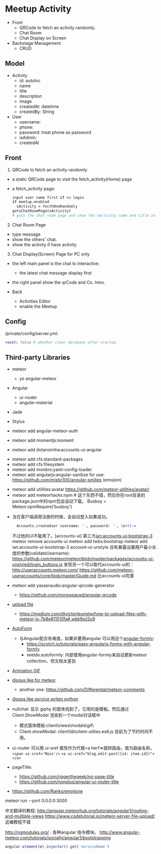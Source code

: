 # Meetup Activity

* Front
  * QRCode to fetch an activity randomly.
  * Chat Room
  * Chat Display on Screen
* Backstage Management
  * CRUD


## Model

* Activity
  * id: autoInc
  * name
  * title
  * description
  * image
  * createdAt: datetime
  * createdBy: String
* User
  * username:
  * phone:
  * password: treat phone as password
  * isAdmin:
  * createdAt

## Front

1. QRCode to fetch an activity randomly
  * a static QRCode page to visit the fetch_activity(Home) page
  * a fetch_activity page:

    ```coffee
    input user name first if no login
    if meetup.enabled
      vActivity = fecthOneRandomly
    gotoChatRoomPage(vActivity)
    # goto the chat room page and show the vActivity name and title on the top
    ```
2. Chat Room Page
  * type message
  * show the others' chat.
  * show the activity if have activity
3. Chat Display(Screen) Page for PC only
  * the left main panel is the chat to interactive.
    * the latest chat message display first
  * the right panel show the qrCode and Co. Intro.

* Back
  * Activities Editor
  * enable the Meetup


## Config

/private/config/server.yml:

```yaml
reset: false # whether clear database after startup.
```

## Third-party Libraries

* meteor
  * yo angular-meteor
* Angular
  * ui-router
  * angular-material
* Jade
* Stylus


* meteor add angular-meteor-auth
* meteor add momentjs:moment
* meteor add dotansimha:accounts-ui-angular
+ meteor add cfs:standard-packages
+ meteor add cfs:filesystem
+ meteor add monbro:yaml-config-loader
+ meteor add angularjs:angular-sanitize
  for use: https://github.com/mistic100/angular-smilies (emojion)

- meteor add utilities:avatar https://github.com/meteor-utilities/avatar/
- meteor add meteorhacks:npm # 这个东西不错，然后你在root目录的package.json中的npm包会自动下载。
  Busboy = Meteor.npmRequire('busboy')

* [accounts-password]: https://www.meteor.com/accounts
  当在客户端调用注册的时候，会自动登入如果成功。

  ```coffee
    Accounts.createUser username: '', password: '', (err)->
  ```
  不过他的UI不能用了。[accounts-ui]
  第三方[ian:accounts-ui-bootstrap-3](https://github.com/ianmartorell/meteor-accounts-ui-bootstrap-3/)
  meteor remove accounts-ui
  meteor add twbs:bootstrap
  meteor add ian:accounts-ui-bootstrap-3
  account-ui-unstyle 没有暴露设置用户最小长度的参数(validateUsername):
    https://github.com/meteor/meteor/blob/master/packages/accounts-ui-unstyled/login_buttons.js
  发现另一个可以取代accounts-ui的： http://useraccounts.meteor.com/
  https://github.com/meteor-useraccounts/core/blob/master/Guide.md 比accounts-ui完善

* meteor add yasseraudio:angular-qrcode-generator
  * https://github.com/monospaced/angular-qrcode
* [upload file](https://github.com/CollectionFS/Meteor-CollectionFS)
  * https://medium.com/@victorleungtw/how-to-upload-files-with-meteor-js-7b8e811510fa#.wbk9pz5o9
* [AutoForm](https://github.com/aldeed/meteor-autoform)
  * 与Angular配合有难度，如果非要用angular 可以用这个[angular-formly](http://angular-formly.com):
    * https://scotch.io/tutorials/easy-angularjs-forms-with-angular-formly
    * wieldo:autoformly: 内部使用angular-formly来自动更新meteor collection，但文档太差劲
* [Animation GIF](http://giphy.com/)
* [disqus like for meteor](https://atmospherejs.com/arkham/comments-ui)
  * another one: https://github.com/Differential/meteor-comments
* [disqus like service writen python](http://posativ.org/isso/)

* nullchat: 显示 giphy 的窗体找到了，它用的是模板。然后通过 Client.ShowModal 渲染到一个modal对话框中
  * 模式窗体模板:client\views\modals\gif\
  * Client.showModal: client\lib\client-utilies.es6.js
  目前为了节约时间不用。

* ui-router 可以用 ui-sref 属性作为代替<a herf=>跳转路由，值为路由名称。
  `<span ui-sref='Main'/>`
  `<a ui-sref="blog.edit-post({id: item.id})"></a>`
* pageTitle:
  * https://github.com/riggerthegeek/ng-page-title
  * https://github.com/nonplus/angular-ui-router-title

* https://github.com/Ranks/emojione

meteor run --port 0.0.0.0:3000

中文翻译的教程:
http://angular.meteorhub.org/tutorials/angular1/routing-and-multiple-views
https://www.codetutorial.io/meteor-server-file-upload/ 这编教程不错

http://ngmodules.org/ : 各种angular 指令模块。
http://www.angular-meteor.com/tutorials/socially/angular1/bootstrapping

```javascript
angular.element(e).injector().get('serviceName')
```

